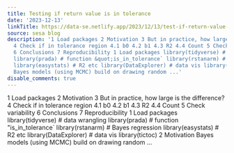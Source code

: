 ```yaml
---
title: Testing if return value is in tolerance
date: '2023-12-13'
linkTitle: https://data-se.netlify.app/2023/12/13/test-if-return-value-is-in-tolerance2/
source: sesa blog
description: '1 Load packages 2 Motivation 3 But in practice, how large is the difference?
  4 Check if in tolerance region 4.1 b0 4.2 b1 4.3 R2 4.4 Count 5 Check variability
  6 Conclusions 7 Reproducibility 1 Load packages library(tidyverse) # data wrangling
  library(prada) # function &quot;is_in_tolerance` library(rstanarm) # Bayes regression
  library(easystats) # R2 etc library(DataExplorer) # data vis library(tictoc) 2 Motivation
  Bayes models (using MCMC) build on drawing random ...'
disable_comments: true
---
```

1 Load packages 2 Motivation 3 But in practice, how large is the difference? 4 Check if in tolerance region 4.1 b0 4.2 b1 4.3 R2 4.4 Count 5 Check variability 6 Conclusions 7 Reproducibility 1 Load packages library(tidyverse) # data wrangling library(prada) # function &quot;is_in_tolerance` library(rstanarm) # Bayes regression library(easystats) # R2 etc library(DataExplorer) # data vis library(tictoc) 2 Motivation Bayes models (using MCMC) build on drawing random ...
